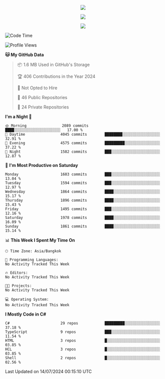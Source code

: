 <p align="center">
  <a href="say-hi.gif"> 
    <img align="center" src="say-hi.gif"/>
  </a>
</p>
<p align="center">
  <a href="https://github.com/htthinh1999">
    <img align="center" src="https://github-readme-stats-kappa-pink.vercel.app/api?username=htthinh1999&show_icons=true&count_private=true&theme=dracula"/>
  </a>
</p>
<p align="center">
  <a href="https://github.com/htthinh1999">
    <img src="https://github-readme-stats-kappa-pink.vercel.app/api/top-langs/?username=htthinh1999&layout=compact&langs_count=6&count_private=true&hide=tsql,hlsl,glsl,shaderlab&theme=dracula"/>
  </a>
</p>

<!--START_SECTION:waka-->
![Code Time](http://img.shields.io/badge/Code%20Time-0%20secs-blue)

![Profile Views](http://img.shields.io/badge/Profile%20Views-0-blue)

**🐱 My GitHub Data** 

> 📦 1.6 MB Used in GitHub's Storage 
 > 
> 🏆 406 Contributions in the Year 2024
 > 
> 🚫 Not Opted to Hire
 > 
> 📜 46 Public Repositories 
 > 
> 🔑 24 Private Repositories 
 > 
**I'm a Night 🦉** 

```text
🌞 Morning                2089 commits        ████░░░░░░░░░░░░░░░░░░░░░   17.00 % 
🌆 Daytime                4045 commits        ████████░░░░░░░░░░░░░░░░░   32.91 % 
🌃 Evening                4575 commits        █████████░░░░░░░░░░░░░░░░   37.22 % 
🌙 Night                  1582 commits        ███░░░░░░░░░░░░░░░░░░░░░░   12.87 % 
```
📅 **I'm Most Productive on Saturday** 

```text
Monday                   1603 commits        ███░░░░░░░░░░░░░░░░░░░░░░   13.04 % 
Tuesday                  1594 commits        ███░░░░░░░░░░░░░░░░░░░░░░   12.97 % 
Wednesday                1864 commits        ████░░░░░░░░░░░░░░░░░░░░░   15.17 % 
Thursday                 1896 commits        ████░░░░░░░░░░░░░░░░░░░░░   15.43 % 
Friday                   1495 commits        ███░░░░░░░░░░░░░░░░░░░░░░   12.16 % 
Saturday                 1978 commits        ████░░░░░░░░░░░░░░░░░░░░░   16.09 % 
Sunday                   1861 commits        ████░░░░░░░░░░░░░░░░░░░░░   15.14 % 
```


📊 **This Week I Spent My Time On** 

```text
🕑︎ Time Zone: Asia/Bangkok

💬 Programming Languages: 
No Activity Tracked This Week

🔥 Editors: 
No Activity Tracked This Week

🐱‍💻 Projects: 
No Activity Tracked This Week

💻 Operating System: 
No Activity Tracked This Week
```

**I Mostly Code in C#** 

```text
C#                       29 repos            █████████░░░░░░░░░░░░░░░░   37.18 % 
TypeScript               9 repos             ███░░░░░░░░░░░░░░░░░░░░░░   11.54 % 
HTML                     3 repos             █░░░░░░░░░░░░░░░░░░░░░░░░   03.85 % 
HCL                      3 repos             █░░░░░░░░░░░░░░░░░░░░░░░░   03.85 % 
Shell                    2 repos             █░░░░░░░░░░░░░░░░░░░░░░░░   02.56 % 
```




 Last Updated on 14/07/2024 00:15:10 UTC
<!--END_SECTION:waka-->
